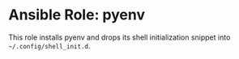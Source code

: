 # Ansible Role: pyenv

This role installs pyenv and drops its shell initialization snippet into `~/.config/shell_init.d`.
